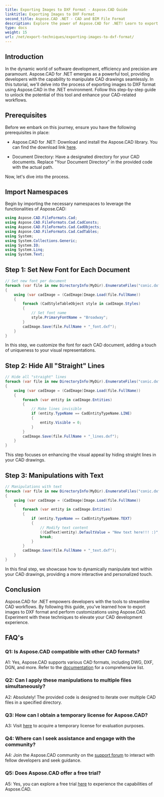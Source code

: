 ```yaml
---
title: Exporting Images to DXF Format - Aspose.CAD Guide
linktitle: Exporting Images to DXF Format
second_title: Aspose.CAD .NET - CAD and BIM File Format
description: Explore the power of Aspose.CAD for .NET! Learn to export images to DXF format effortlessly. Enhance your CAD development with precision and efficiency.
type: docs
weight: 15
url: /net/export-techniques/exporting-images-to-dxf-format/
---
```

## Introduction

In the dynamic world of software development, efficiency and precision are paramount. Aspose.CAD for .NET emerges as a powerful tool, providing developers with the capability to manipulate CAD drawings seamlessly. In this tutorial, we'll delve into the process of exporting images to DXF format using Aspose.CAD in the .NET environment. Follow this step-by-step guide to unlock the potential of this tool and enhance your CAD-related workflows.

## Prerequisites

Before we embark on this journey, ensure you have the following prerequisites in place:

- Aspose.CAD for .NET: Download and install the Aspose.CAD library. You can find the download link [here](https://releases.aspose.com/cad/net/).

- Document Directory: Have a designated directory for your CAD documents. Replace "Your Document Directory" in the provided code with the actual path.

Now, let's dive into the process.

## Import Namespaces

Begin by importing the necessary namespaces to leverage the functionalities of Aspose.CAD:

```csharp
using Aspose.CAD.FileFormats.Cad;
using Aspose.CAD.FileFormats.Cad.CadConsts;
using Aspose.CAD.FileFormats.Cad.CadObjects;
using Aspose.CAD.FileFormats.Cad.CadTables;
using System;
using System.Collections.Generic;
using System.IO;
using System.Linq;
using System.Text;
```

## Step 1: Set New Font for Each Document

```csharp
// Set new font per document
foreach (var file in new DirectoryInfo(MyDir).EnumerateFiles("conic.dxf"))
{
    using (var cadImage = (CadImage)Image.Load(file.FullName))
    {
        foreach (CadStyleTableObject style in cadImage.Styles)
        {
            // Set font name
            style.PrimaryFontName = "Broadway";
        }
        cadImage.Save(file.FullName + "_font.dxf");
    }
}
```

In this step, we customize the font for each CAD document, adding a touch of uniqueness to your visual representations.

## Step 2: Hide All "Straight" Lines

```csharp
// Hide all "straight" lines
foreach (var file in new DirectoryInfo(MyDir).EnumerateFiles("conic.dxf"))
{
    using (var cadImage = (CadImage)Image.Load(file.FullName))
    {
        foreach (var entity in cadImage.Entities)
        {
            // Make lines invisible
            if (entity.TypeName == CadEntityTypeName.LINE)
            {
                entity.Visible = 0;
            }
        }
        cadImage.Save(file.FullName + "_lines.dxf");
    }
}
```

This step focuses on enhancing the visual appeal by hiding straight lines in your CAD drawings.

## Step 3: Manipulations with Text

```csharp
// Manipulations with text
foreach (var file in new DirectoryInfo(MyDir).EnumerateFiles("conic.dxf"))
{
    using (var cadImage = (CadImage)Image.Load(file.FullName))
    {
        foreach (var entity in cadImage.Entities)
        {
            if (entity.TypeName == CadEntityTypeName.TEXT)
            {
                // Modify text content
                ((CadText)entity).DefaultValue = "New text here!!! :)";
                break;
            }
        }
        cadImage.Save(file.FullName + "_text.dxf");
    }
}
```

In this final step, we showcase how to dynamically manipulate text within your CAD drawings, providing a more interactive and personalized touch.

## Conclusion

Aspose.CAD for .NET empowers developers with the tools to streamline CAD workflows. By following this guide, you've learned how to export images to DXF format and perform customizations using Aspose.CAD. Experiment with these techniques to elevate your CAD development experience.

## FAQ's

### Q1: Is Aspose.CAD compatible with other CAD formats?

A1: Yes, Aspose.CAD supports various CAD formats, including DWG, DXF, DGN, and more. Refer to the [documentation](https://reference.aspose.com/cad/net/) for a comprehensive list.

### Q2: Can I apply these manipulations to multiple files simultaneously?

A2: Absolutely! The provided code is designed to iterate over multiple CAD files in a specified directory.

### Q3: How can I obtain a temporary license for Aspose.CAD?

A3: Visit [here](https://purchase.aspose.com/temporary-license/) to acquire a temporary license for evaluation purposes.

### Q4: Where can I seek assistance and engage with the community?

A4: Join the Aspose.CAD community on the [support forum](https://forum.aspose.com/c/cad/19) to interact with fellow developers and seek guidance.

### Q5: Does Aspose.CAD offer a free trial?

A5: Yes, you can explore a free trial [here](https://releases.aspose.com/) to experience the capabilities of Aspose.CAD.
